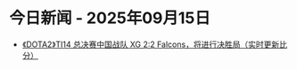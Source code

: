 # 今日新闻 - 2025年09月15日
- [《DOTA2》TI14 总决赛中国战队 XG 2:2 Falcons，将进行决胜局（实时更新比分）](https://www.ithome.com/0/882/899.htm)

